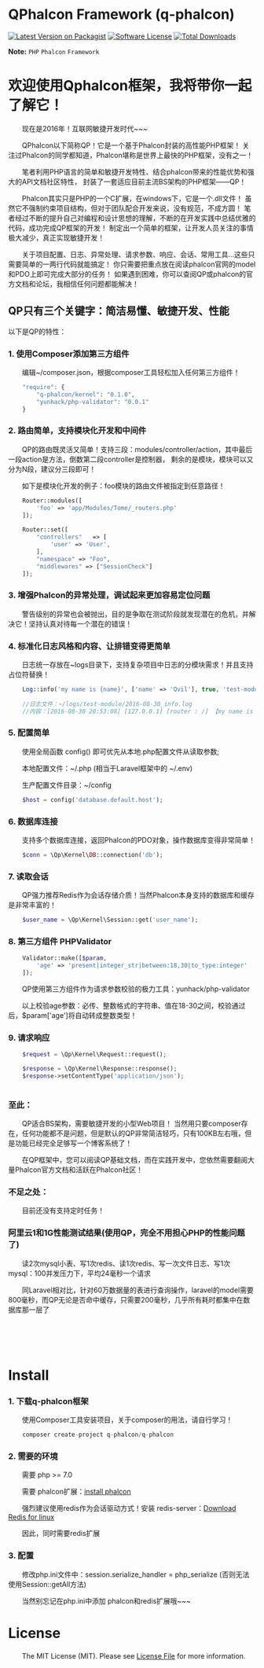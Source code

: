 # QPhalcon Framework (q-phalcon)


[![Latest Version on Packagist][ico-version]][link-packagist]
[![Software License][ico-license]](LICENSE.md)
[![Total Downloads][ico-downloads]][link-downloads]


**Note:** ```PHP``` ```Phalcon``` ```Framework```



# 欢迎使用Qphalcon框架，我将带你一起了解它！

　　现在是2016年！互联网敏捷开发时代~~~

　　QPhalcon以下简称QP！它是一个基于Phalcon封装的高性能PHP框架！
关注过Phalcon的同学都知道，Phalcon堪称是世界上最快的PHP框架，没有之一！

　　笔者利用PHP语言的简单和敏捷开发特性、结合phalcon带来的性能优势和强大的API文档社区特性，
封装了一套适应目前主流BS架构的PHP框架——QP！

　　Phalcon其实只是PHP的一个C扩展，在windows下，它是一个.dll文件！
虽然它不强制约束项目结构，但对于团队配合开发来说，没有规范，不成方圆！
笔者经过不断的提升自己对编程和设计思想的理解，不断的在开发实践中总结优雅的代码，成功完成QP框架的开发！
制定出一个简单的框架，让开发人员关注的事情极大减少，真正实现敏捷开发！

　　关于项目配置、日志、异常处理、请求参数、响应、会话、常用工具...这些只需要简单的一两行代码就能搞定！
你只需要把重点放在阅读phalcon官网的model和PDO上即可完成大部分的任务！
如果遇到困难，你可以查阅QP或phalcon的官方文档和论坛，我相信任何问题都能解决！


## QP只有三个关键字：简洁易懂、敏捷开发、性能

以下是QP的特性：

### 1. 使用Composer添加第三方组件
　　编辑~/composer.json，根据composer工具轻松加入任何第三方组件！

```php
    "require": {
        "q-phalcon/kernel": "0.1.0",
        "yunhack/php-validator": "0.0.1"
    }
```

### 2. 路由简单，支持模块化开发和中间件
　　QP的路由既灵活又简单！支持三段：modules/controller/action，其中最后一段action是方法，倒数第二段controller是控制器，
剩余的是模块，模块可以又分为N段，建议分三段即可！

　　如下是模块化开发的例子：foo模块的路由文件被指定到任意路径！
　　
```php
    Router::modules([
        'foo' => 'app/Modules/Tome/_routers.php'
    ]);
    
    Router::set([
        "controllers"   => [
            'user' => 'User',
        ],
        "namespace" => "Foo",
        "middlewares" => ["SessionCheck"]
    ]);
```

### 3. 增强Phalcon的异常处理，调试起来更加容易定位问题

　　警告级别的异常也会被抛出，目的是争取在测试阶段就发现潜在的危机，并解决它！坚持认真对待每一个潜在的错误！

### 4. 标准化日志风格和内容、让排错变得更简单

　　日志统一存放在~logs目录下，支持复杂项目中日志的分模块需求！并且支持占位符替换！
　　
```php
    Log::info('my name is {name}', ['name' => 'Qvil'], true, 'test-module');
    
    //日志文件：~/logs/test-module/2016-08-30_info.log
    //内容：[2016-08-30 20:53:08] [127.0.0.1] [router : /] 【my name is Qvil】
```

### 5. 配置简单

　　使用全局函数 config() 即可优先从本地.php配置文件从读取参数;

　　本地配置文件：~/.php (相当于Laravel框架中的 ~/.env)

　　生产配置文件目录：~/config
　　
```php
    $host = config('database.default.host');
```

### 6. 数据库连接

　　支持多个数据库连接，返回Phalcon的PDO对象，操作数据库变得非常简单！

```php
    $conn = \Qp\Kernel\DB::connection('db');
```

### 7. 读取会话

　　QP强力推荐Redis作为会话存储介质！当然Phalcon本身支持的数据库和缓存是非常丰富的！

```php
    $user_name = \Qp\Kernel\Session::get('user_name');
```

### 8. 第三方组件 PHPValidator

```php
    Validator::make([$param,
        'age' => 'present|integer_str|between:18,30|to_type:integer'
    ]);
```
　　QP使用第三方组件作为请求参数校验的极力工具：yunhack/php-validator

　　以上校验age参数：必传、整数格式的字符串、值在18-30之间，校验通过后，$param['age']将自动转成整数类型！
　　
### 9. 请求响应

```php
    $request = \Qp\Kernel\Request::request();

    $response = \Qp\Kernel\Response::response();
    $response->setContentType('application/json');
    
```

### 至此：

　　QP适合BS架构，需要敏捷开发的小型Web项目！
当然用只要composer存在，任何功能都不是问题，但是默认的QP非常简洁轻巧，只有100KB左右哦，但是功能已经完全足够写一个博客系统了！

　　在QP框架中，您可以阅读QP基础文档，而在实践开发中，您依然需要翻阅大量Phalcon官方文档和活跃在Phalcon社区！

### 不足之处：

　　目前还没有支持定时任务！


### 阿里云1和1G性能测试结果(使用QP，完全不用担心PHP的性能问题了)

　　读2次mysql小表、写1次redis、读1次redis、写一次文件日志、写1次mysql：100并发压力下，平均24毫秒一个请求

　　同Laravel相对比，针对60万数据量的表进行查询操作，laravel的model需要800毫秒，而QP无论是否命中缓存，只需要200毫秒，几乎所有耗时都集中在数据库那一层了
　
　　

　　

　　


# Install

### 1. 下载q-phalcon框架
　　使用Composer工具安装项目，关于composer的用法，请自行学习！

```php
    composer create-project q-phalcon/q-phalcon
```

### 2. 需要的环境

　　需要 php >= 7.0

　　需要 phalcon扩展：[install phalcon][link-Download_Phalcon]

　　强烈建议使用redis作为会话驱动方式！安装 redis-server：[Download Redis for linux][link-Download_Redis]

　　因此，同时需要redis扩展

### 3. 配置

　　修改php.ini文件中：session.serialize\_handler = php\_serialize (否则无法使用Session::getAll方法)

　　当然别忘记在php.ini中添加 phalcon和redis扩展哦~~~

# License

　　The MIT License (MIT). Please see [License File](LICENSE.md) for more information.


[ico-version]: https://img.shields.io/packagist/v/q-phalcon/q-phalcon.svg?style=flat-square
[ico-license]: https://img.shields.io/badge/license-MIT-brightgreen.svg?style=flat-square
[ico-downloads]: https://img.shields.io/packagist/dt/q-phalcon/q-phalcon.svg?style=flat-square

[link-packagist]: https://packagist.org/packages/q-phalcon/q-phalcon
[link-downloads]: https://packagist.org/packages/q-phalcon/q-phalcon
[link-Download_Phalcon]: https://phalconphp.com/en/download
[link-Download_Redis]: http://redis.io/download
